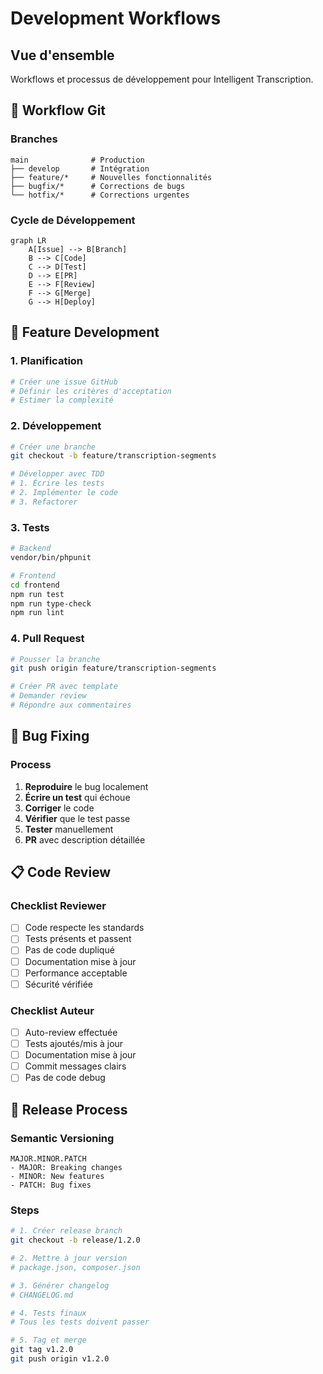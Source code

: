 # Development Workflows

## Vue d'ensemble

Workflows et processus de développement pour Intelligent Transcription.

## 🔄 Workflow Git

### Branches
```
main              # Production
├── develop       # Intégration
├── feature/*     # Nouvelles fonctionnalités
├── bugfix/*      # Corrections de bugs
└── hotfix/*      # Corrections urgentes
```

### Cycle de Développement
```mermaid
graph LR
    A[Issue] --> B[Branch]
    B --> C[Code]
    C --> D[Test]
    D --> E[PR]
    E --> F[Review]
    F --> G[Merge]
    G --> H[Deploy]
```

## 🎯 Feature Development

### 1. Planification
```bash
# Créer une issue GitHub
# Définir les critères d'acceptation
# Estimer la complexité
```

### 2. Développement
```bash
# Créer une branche
git checkout -b feature/transcription-segments

# Développer avec TDD
# 1. Écrire les tests
# 2. Implémenter le code
# 3. Refactorer
```

### 3. Tests
```bash
# Backend
vendor/bin/phpunit

# Frontend
cd frontend
npm run test
npm run type-check
npm run lint
```

### 4. Pull Request
```bash
# Pousser la branche
git push origin feature/transcription-segments

# Créer PR avec template
# Demander review
# Répondre aux commentaires
```

## 🐛 Bug Fixing

### Process
1. **Reproduire** le bug localement
2. **Écrire un test** qui échoue
3. **Corriger** le code
4. **Vérifier** que le test passe
5. **Tester** manuellement
6. **PR** avec description détaillée

## 📋 Code Review

### Checklist Reviewer
- [ ] Code respecte les standards
- [ ] Tests présents et passent
- [ ] Pas de code dupliqué
- [ ] Documentation mise à jour
- [ ] Performance acceptable
- [ ] Sécurité vérifiée

### Checklist Auteur
- [ ] Auto-review effectuée
- [ ] Tests ajoutés/mis à jour
- [ ] Documentation mise à jour
- [ ] Commit messages clairs
- [ ] Pas de code debug

## 🚀 Release Process

### Semantic Versioning
```
MAJOR.MINOR.PATCH
- MAJOR: Breaking changes
- MINOR: New features
- PATCH: Bug fixes
```

### Steps
```bash
# 1. Créer release branch
git checkout -b release/1.2.0

# 2. Mettre à jour version
# package.json, composer.json

# 3. Générer changelog
# CHANGELOG.md

# 4. Tests finaux
# Tous les tests doivent passer

# 5. Tag et merge
git tag v1.2.0
git push origin v1.2.0
```